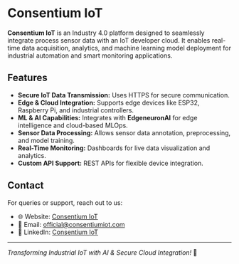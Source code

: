 # Consentium IoT

**Consentium IoT** is an Industry 4.0 platform designed to seamlessly integrate process sensor data with an IoT developer cloud. It enables real-time data acquisition, analytics, and machine learning model deployment for industrial automation and smart monitoring applications.

## Features
- **Secure IoT Data Transmission:** Uses HTTPS for secure communication.
- **Edge & Cloud Integration:** Supports edge devices like ESP32, Raspberry Pi, and industrial controllers.
- **ML & AI Capabilities:** Integrates with **EdgeneuronAI** for edge intelligence and cloud-based MLOps.
- **Sensor Data Processing:** Allows sensor data annotation, preprocessing, and model training.
- **Real-Time Monitoring:** Dashboards for live data visualization and analytics.
- **Custom API Support:** REST APIs for flexible device integration.

## Contact
For queries or support, reach out to us:
- 🌐 Website: [Consentium IoT](https://consentiumiot.com)
- 📧 Email: official@consentiumiot.com
- 💼 LinkedIn: [Consentium IoT](https://linkedin.com/company/consentiumiot)

---
_Transforming Industrial IoT with AI & Secure Cloud Integration!_ 🚀
